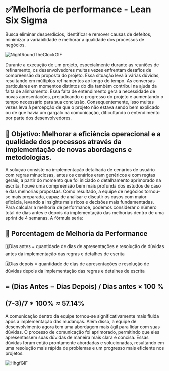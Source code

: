 # ✅Melhoria de performance - Lean Six Sigma

Busca eliminar desperdícios, identificar e remover causas de defeitos, minimizar a variabilidade e melhorar a qualidade dos processos de negócios.


![NightRoundTheClockGIF](https://github.com/BertaT2C/Melhoria_no_entendimento_dos_cenarios_de_usuarios/assets/99225701/0469edea-70be-4d57-8dc2-4251304cf068)



Durante a execução de um projeto, especialmente durante as reuniões de refinamento, os desenvolvedores muitas vezes enfrentam desafios de compreensão
da proposta do projeto.
Essa situação leva à várias dúvidas, resultando em múltiplos refinamentos ao longo do tempo. As conversas particulares em momentos distintos do dia também 
contribui na ajuda da falta de alinhamento. 
Essa falta de entendimento gera a necessidade de novas apresentações, prejudicando o progresso do projeto e aumentando o tempo necessário para sua conclusão.
Consequentemente, isso muitas vezes leva à percepção de que o projeto não estava sendo bem explicado ou de que havia um gargalo na comunicação, dificultando 
  o entendimento por parte dos desenvolvedores.

## 🟰 Objetivo: Melhorar a eficiência operacional e a qualidade dos processos através da implementação de novas abordagens e metodologias.
A soluçāo consiste na implementação detalhada de cenários de usuário com regras minuciosas, antes os cenários eram genéricos e com regtas gerais, a partir do momento que foi iniciado o detalhamento aprimorado na escrita, houve uma compreensão bem mais profunda dos estudos de caso e das melhorias propostas. Como resultado, a equipe de negócios tornou-se mais preparada, capaz de analisar e discutir os casos com maior eficácia, levando a insights mais ricos e decisões mais fundamentadas.
Para calcular a melhoria de performance, podemos considerar o número total de dias antes e depois da implementação das melhorias dentro de uma sprint de 4 semanas. A fórmula seria:

## 🟰 Porcentagem de Melhoria da Performance

🗓️Dias antes = quantidade de dias de apresentações e resolução de dúvidas antes da implementação das regras e detalhes de escrita
<br>

🗓️Dias depois = quantidade de dias de apresentações e resolução de dúvidas depois da implementação das regras e detalhes de escrita
<br>

## = (Dias Antes − Dias Depois) / Dias antes × 100 %
## (7-3)/7 * 100% ≈ 57.14%

A comunicação dentro da equipe tornou-se significativamente mais fluida após a implementação das mudanças.
Além disso, a equipe de desenvolvimento agora tem uma abordagem mais ágil para lidar com suas dúvidas. O processo de comunicação foi aprimorado, permitindo que eles apresentassem suas dúvidas de maneira mais clara e concisa. Essas dúvidas foram então prontamente abordadas e solucionadas, resultando em uma resolução mais rápida de problemas e um progresso mais eficiente nos projetos.

![HhgfGIF](https://github.com/BertaT2C/Melhoria_no_entendimento_dos_cenarios_de_usuarios/assets/99225701/a1e9f792-dba1-4ab9-befc-a7254353696c)


